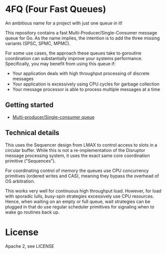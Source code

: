 # 4FQ (Four Fast Queues)

An ambitious name for a project with just one queue in it!

This repository contains a fast Multi-Producer/Single-Consumer message queue for Go. 
As the name implies, the intention is to add the three missing variants (SPSC, SPMC, MPMC).

For some use cases, the approach these queues take to goroutine coordination can substantially improve your systems performance.
Specifically, you may benefit from using this queue if:

- Your application deals with high throughput processing of discrete messages
- Your application is excessively using CPU cycles for garbage collection
- Your message processor is able to process multiple messages at a time

## Getting started

- [Multi-producer/Single-consumer queue](pkg/queue/example_test.go#L8)

## Technical details

This uses the Sequencer design from LMAX to control access to slots in a circular buffer.
While this is not a re-implementation of the Disruptor message processing system, it uses the exact 
same core coordination primitive ("Sequences").

For coordinating control of memory the queues use CPU concurrency primitives (ordered writes and CAS),
meaning they bypass the overhead of OS arbitration. 

This works very well for continuous high throughput load.
However, for load with sporadic lulls, busy-spin strategies excessively use CPU resources. 
Hence, when waiting on an empty or full queue, wait strategies can be plugged in that do use
regular scheduler primitives for signaling when to wake go routines back up.

# License

Apache 2, see LICENSE